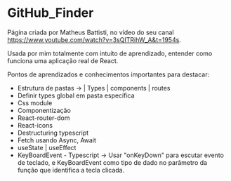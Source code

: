 # GitHub_Finder

Página criada por Matheus Battisti, no vídeo do seu canal https://www.youtube.com/watch?v=3sQITRihW_A&t=1954s.

Usada por mim totalmente com intuito de aprendizado, entender como funciona uma aplicação real de React.

Pontos de aprendizados e conhecimentos importantes para destacar:
  - Estrutura de pastas -> | Types | components | routes
  - Definir types global em pasta específica
  - Css module
  - Componentização
  - React-router-dom
  - React-icons
  - Destructuring typescript
  - Fetch usando Async, Await
  - useState | useEffect
  - KeyBoardEvent - Typescript -> Usar "onKeyDown" para escutar evento de teclado, e KeyBoardEvent como tipo de dado no parâmetro da função que identifica a tecla clicada.

  
  
